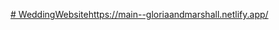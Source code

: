 [# WeddingWebsite](https://main--gloriaandmarshall.netlify.app/)https://main--gloriaandmarshall.netlify.app/
